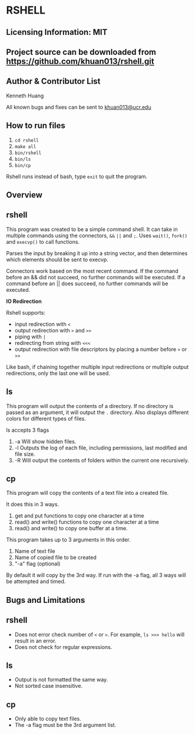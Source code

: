 RSHELL
====

Licensing Information: MIT 
---
Project source can be downloaded from https://github.com/khuan013/rshell.git
---

Author & Contributor List
----------

Kenneth Huang

All known bugs and fixes can be sent to khuan013@ucr.edu

How to run files
---------------
1. `cd rshell`
2. `make all`
3. `bin/rshell`
4. `bin/ls`
5. `bin/cp`


Rshell runs instead of bash, type `exit` to quit the program.

Overview
------------

rshell
---

This program was created to be a simple command shell.
It can take in multiple commands using the connectors, `&&` `||` and `;`.
Uses `wait()`, `fork()` and  `execvp()` to call functions.

Parses the input by breaking it up into a string vector, and then determines
which elements should be sent to execvp.

Connectors work based on the most recent command. If the command before an &&
did not succeed, no further commands will be executed. If a command before an
|| does succeed, no further commands will be executed.

**IO Redirection**

Rshell supports: 
* input redirection with `<`
* output redirection with `>` and `>>`
* piping with `|`
* redirecting from string with `<<<`
* output redirection with file descriptors by placing a number before `>` or `>>`

Like bash, if chaining together multiple input redirections or multiple output redirections, only the last one will be used.

ls
---

This program will output the contents of a directory. If no directory
is passed as an argument, it will output the `.` directory. Also displays different colors for different types of files.

ls accepts 3 flags

1. -a Will show hidden files.
2. -l Outputs the log of each file, including permissions, last modified and file size.
3. -R Will output the contents of folders within the current one recursively.

cp
---

This program will copy the contents of a text file into a created file.

It does this in 3 ways.

1. get and put functions to copy one character at a time
2. read() and write() functions to copy one character at a time
3. read() and write() to copy one buffer at a time.

This program takes up to 3 arguments in this order.

1. Name of text file
2. Name of copied file to be created
3. "-a" flag (optional)

By default it will copy by the 3rd way. If run with the -a flag, all 3
ways will be attempted and timed.

Bugs and Limitations
----------

rshell
---
* Does not error check number of `<` or `>`. For example, `ls >>> hello` will result in an error.
* Does not check for regular expressions.

ls
---
* Output is not formatted the same way. 
* Not sorted case insensitive.

cp
---
* Only able to copy text files.
* The -a flag must be the 3rd argument list.
